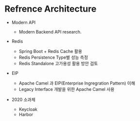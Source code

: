 # Refrence Architecture

- Modern API
  - Modern Backend API research.

- Redis
  - Spring Boot + Redis Cache 활용
  - Redis Persistence Type별 성능 측정
  - Redis Standalone 고가용성 활용 방안 검토

- EIP
  - Apache Camel 과 EIP(Enterprise Ingregration Pattern) 이해
  - Legacy Interface 개발을 위한 Apache Camel 사용

- 2020 소과제
  - Keycloak
  - Harbor

<Comment />
